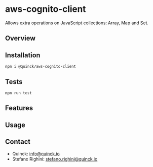 # aws-cognito-client
Allows extra operations on JavaScript collections: Array, Map and Set.

## Overview

## Installation
`npm i @quinck/aws-cognito-client`

## Tests
`npm run test`

## Features

## Usage

## Contact
* Quinck: info@quinck.io
* Stefano Righini: stefano.righini@quinck.io